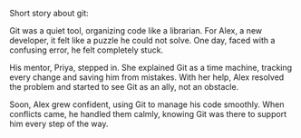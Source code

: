 Short story about git:

Git was a quiet tool, organizing code like a librarian. For Alex, a new developer, it felt like a puzzle he could not solve. One day, faced with a confusing error, he felt completely stuck.

His mentor, Priya, stepped in. She explained Git as a time machine, tracking every change and saving him from mistakes. With her help, Alex resolved the problem and started to see Git as an ally, not an obstacle.

Soon, Alex grew confident, using Git to manage his code smoothly. When conflicts came, he handled them calmly, knowing Git was there to support him every step of the way.